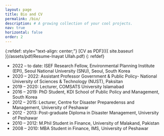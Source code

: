 ```yaml
---
layout: page
title: Bio and CV
permalink: /bio/
description: # A growing collection of your cool projects.
nav: true
horizontal: false
order: 2
---
```

{:refdef: style="text-align: center;"}
[CV as PDF]({{ site.baseurl }}/assets/pdf/Resume-Inayat Ullah.pdf) 
{: refdef}
&nbsp;

*	2022 – to date: ISEF Research Fellow, Environmental Planning Institute (EPI), Seoul National University (SNU), Seoul, South Korea
*	2020 – 2022: Assistant Professor Government & Public Policy- National University of Sciences & Technology (NUST), Paksitan
*	2019 – 2020: Lecturer, COMSATS University Islamabad
*	2016 – 2019: PhD Student, KDI School of Public Policy and Management, South Korea
*	2012 – 2015: Lecturer, Centre for Disaster Preparedenss and Management, University of Peshawar
*	2012 - 2013: Post-graduate Diploma in Disaster Management, University of Peshawar
*	2010 – 2012: M.Phil Student in Finance, University of Malakand, Pakistan
*	2008 – 2010: MBA Student in Finance, IMS, University of Peshawar
&nbsp;
